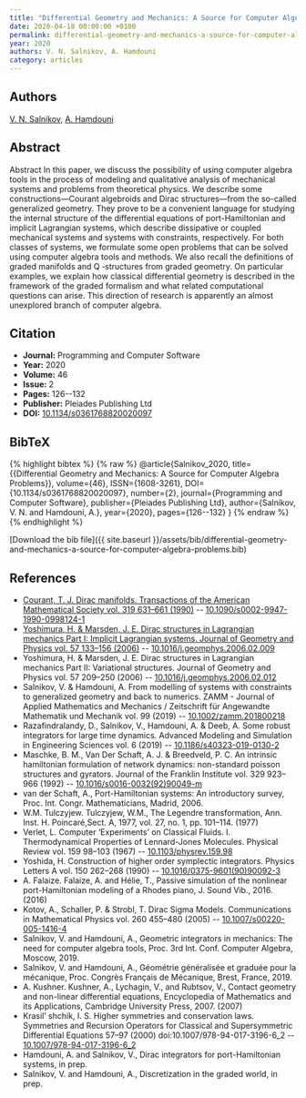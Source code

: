 ```yaml
---
title: "Differential Geometry and Mechanics: A Source for Computer Algebra Problems"
date: 2020-04-18 00:00:00 +0100
permalink: differential-geometry-and-mechanics-a-source-for-computer-algebra-problems
year: 2020
authors: V. N. Salnikov, A. Hamdouni
category: articles
---
```

 
## Authors
[V. N. Salnikov](authors/v-salnikov), [A. Hamdouni](authors/a-hamdouni)
 
## Abstract
Abstract In this paper, we discuss the possibility of using computer algebra tools in the process of modeling and qualitative analysis of mechanical systems and problems from theoretical physics. We describe some constructions—Courant algebroids and Dirac structures—from the so-called generalized geometry. They prove to be a convenient language for studying the internal structure of the differential equations of port-Hamiltonian and implicit Lagrangian systems, which describe dissipative or coupled mechanical systems and systems with constraints, respectively. For both classes of systems, we formulate some open problems that can be solved using computer algebra tools and methods. We also recall the definitions of graded manifolds and Q ‑structures from graded geometry. On particular examples, we explain how classical differential geometry is described in the framework of the graded formalism and what related computational questions can arise. This direction of research is apparently an almost unexplored branch of computer algebra.
 
## Citation
- **Journal:** Programming and Computer Software
- **Year:** 2020
- **Volume:** 46
- **Issue:** 2
- **Pages:** 126--132
- **Publisher:** Pleiades Publishing Ltd
- **DOI:** [10.1134/s0361768820020097](https://doi.org/10.1134/s0361768820020097)
 
## BibTeX
{% highlight bibtex %}
{% raw %}
@article{Salnikov_2020,
  title={{Differential Geometry and Mechanics: A Source for Computer Algebra Problems}},
  volume={46},
  ISSN={1608-3261},
  DOI={10.1134/s0361768820020097},
  number={2},
  journal={Programming and Computer Software},
  publisher={Pleiades Publishing Ltd},
  author={Salnikov, V. N. and Hamdouni, A.},
  year={2020},
  pages={126--132}
}
{% endraw %}
{% endhighlight %}
 
[Download the bib file]({{ site.baseurl }}/assets/bib/differential-geometry-and-mechanics-a-source-for-computer-algebra-problems.bib)
 
## References
- [Courant, T. J. Dirac manifolds. Transactions of the American Mathematical Society vol. 319 631–661 (1990)](dirac-manifolds) -- [10.1090/s0002-9947-1990-0998124-1](https://doi.org/10.1090/s0002-9947-1990-0998124-1)
- [Yoshimura, H. & Marsden, J. E. Dirac structures in Lagrangian mechanics Part I: Implicit Lagrangian systems. Journal of Geometry and Physics vol. 57 133–156 (2006)](dirac-structures-in-lagrangian-mechanics-part-i-implicit-lagrangian-systems) -- [10.1016/j.geomphys.2006.02.009](https://doi.org/10.1016/j.geomphys.2006.02.009)
- Yoshimura, H. & Marsden, J. E. Dirac structures in Lagrangian mechanics Part II: Variational structures. Journal of Geometry and Physics vol. 57 209–250 (2006) -- [10.1016/j.geomphys.2006.02.012](https://doi.org/10.1016/j.geomphys.2006.02.012)
- Salnikov, V. & Hamdouni, A. From modelling of systems with constraints to generalized geometry and back to numerics. ZAMM - Journal of Applied Mathematics and Mechanics / Zeitschrift für Angewandte Mathematik und Mechanik vol. 99 (2019) -- [10.1002/zamm.201800218](https://doi.org/10.1002/zamm.201800218)
- Razafindralandy, D., Salnikov, V., Hamdouni, A. & Deeb, A. Some robust integrators for large time dynamics. Advanced Modeling and Simulation in Engineering Sciences vol. 6 (2019) -- [10.1186/s40323-019-0130-2](https://doi.org/10.1186/s40323-019-0130-2)
- Maschke, B. M., Van Der Schaft, A. J. & Breedveld, P. C. An intrinsic hamiltonian formulation of network dynamics: non-standard poisson structures and gyrators. Journal of the Franklin Institute vol. 329 923–966 (1992) -- [10.1016/s0016-0032(92)90049-m](https://doi.org/10.1016/s0016-0032(92)90049-m)
- van der Schaft, A., Port-Hamiltonian systems: An introductory survey, Proc. Int. Congr. Mathematicians, Madrid, 2006.
- W.M. Tulczyjew. Tulczyjew, W.M., The Legendre transformation, Ann. Inst. H. Poincaré,Sect. A, 1977, vol. 27, no. 1, pp. 101–114. (1977)
- Verlet, L. Computer ‘Experiments’ on Classical Fluids. I. Thermodynamical Properties of Lennard-Jones Molecules. Physical Review vol. 159 98–103 (1967) -- [10.1103/physrev.159.98](https://doi.org/10.1103/physrev.159.98)
- Yoshida, H. Construction of higher order symplectic integrators. Physics Letters A vol. 150 262–268 (1990) -- [10.1016/0375-9601(90)90092-3](https://doi.org/10.1016/0375-9601(90)90092-3)
- A. Falaize. Falaize, A. and Hélie, T., Passive simulation of the nonlinear port-Hamiltonian modeling of a Rhodes piano, J. Sound Vib., 2016. (2016)
- Kotov, A., Schaller, P. & Strobl, T. Dirac Sigma Models. Communications in Mathematical Physics vol. 260 455–480 (2005) -- [10.1007/s00220-005-1416-4](https://doi.org/10.1007/s00220-005-1416-4)
- Salnikov, V. and Hamdouni, A., Geometric integrators in mechanics: The need for computer algebra tools, Proc. 3rd Int. Conf. Computer Algebra, Moscow, 2019.
- Salnikov, V. and Hamdouni, A., Géométrie généralisée et graduée pour la mécanique, Proc. Congrès Français de Mécanique, Brest, France, 2019.
- A. Kushner. Kushner, A., Lychagin, V., and Rubtsov, V., Contact geometry and non-linear differential equations, Encyclopedia of Mathematics and its Applications, Cambridge University Press, 2007. (2007)
- Krasil’ shchik, I. S. Higher symmetries and conservation laws. Symmetries and Recursion Operators for Classical and Supersymmetric Differential Equations 57–97 (2000) doi:10.1007/978-94-017-3196-6_2 -- [10.1007/978-94-017-3196-6_2](https://doi.org/10.1007/978-94-017-3196-6_2)
- Hamdouni, A. and Salnikov, V., Dirac integrators for port-Hamiltonian systems, in prep.
- Salnikov, V. and Hamdouni, A., Discretization in the graded world, in prep.

